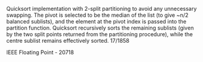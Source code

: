 Quicksort implementation with 2-split partitioning to avoid any unnecessary swapping.
The pivot is selected to be the median of the list (to give ~n/2 balanced sublists), 
and the element at the pivot index is passed into the partition function. Quicksort 
recursively sorts the remaining sublists (given by the two split points returned from 
the partitioning procedure), while the centre sublist remains effectively sorted. 17/1858

IEEE Floating Point - 20718


